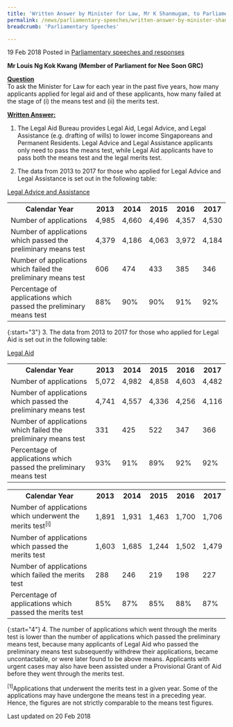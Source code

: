 ```yaml
---
title: 'Written Answer by Minister for Law, Mr K Shanmugam, to Parliamentary Question on Legal Aid Means and Merit Tests'
permalink: /news/parliamentary-speeches/written-answer-by-minister-shanmugam-parliamentary-question-legal-aid-means-merit-tests/
breadcrumb: 'Parliamentary Speeches'

---
```



19 Feb 2018 Posted in [Parliamentary speeches and responses](/news/parliamentary-speeches)

**Mr Louis Ng Kok Kwang (Member of Parliament for Nee Soon GRC)**

**<u>Question</u>**  
To ask the Minister for Law for each year in the past five years, how many applicants applied for legal aid and of these applicants, how many failed at the stage of (i) the means test and (ii) the merits test.


**<u>Written Answer:</u>**


1. The Legal Aid Bureau provides Legal Aid, Legal Advice, and Legal Assistance (e.g. drafting of wills) to lower income Singaporeans and Permanent Residents. Legal Advice and Legal Assistance applicants only need to pass the means test, while Legal Aid applicants have to pass both the means test and the legal merits test.

 

2. The data from 2013 to 2017 for those who applied for Legal Advice and Legal Assistance is set out in the following table:

<u>Legal Advice and Assistance</u>



<table class="table-h">
 <tr>
 <th>Calendar Year</th>
 <th>2013</th>
 <th>2014</th>
 <th>2015</th>
 <th>2016</th>
 <th>2017</th>
 </tr>
 <tr>
 <td>Number of applications</td>
 <td>4,985</td>
 <td>4,660</td>
 <td>4,496</td>
 <td>4,357</td>
 <td>4,530</td>
 </tr>
 
 <tr>
 <td>Number of applications which passed the preliminary means test</td>
 <td>4,379</td>
 <td>4,186</td>
 <td>4,063</td>
 <td>3,972</td>
 <td>4,184</td>
 </tr>
 
 
 <tr>
 <td>Number of applications which failed the preliminary means test</td>
 <td>606</td>
 <td>474</td>
 <td>433</td>
 <td>385</td>
 <td>346</td>
 
 </tr>
 
 <tr>
 <td>Percentage of applications which passed the preliminary means test</td>
 <td>88%</td>
 <td>90%</td>
 <td>90%</td>
 <td>91%</td>
 <td>92%</td>
 </tr>
</table>

{:start="3"}
3. The data from 2013 to 2017 for those who applied for Legal Aid is set out in the following table:

<u>Legal Aid</u>

<table class="table-h">
<tr>
<th>Calendar Year</th>
<th>2013</th>
<th>2014</th>
<th>2015</th>
<th>2016</th>
<th>2017</th>
</tr>

<tr>
<td>Number of applications</td>
<td>5,072</td>
<td>4,982</td>
<td>4,858</td>
<td>4,603</td>
<td>4,482</td>
</tr>

<tr>
<td>Number of applications which passed the preliminary means test</td>
<td>4,741</td>
<td>4,557</td>
<td>4,336</td>
<td>4,256</td>
<td>4,116</td>
</tr>

<tr>
<td>Number of applications which failed the preliminary means test</td>
<td>
331</td>
<td>425</td>
<td>522</td>
<td>347</td>
<td>366</td>

</tr>

<tr>
<td>Percentage of applications which passed the preliminary means test</td>
<td>93%</td>
<td>91%</td>
<td>89%</td>
<td>92%</td>
<td>92%</td>
</tr>
</table>

<table class="table-h">
<tr>
<th>Calendar Year</th>
<th>2013</th>
<th>2014</th>
<th>	
2015</th>
<th>2016</th>
<th>2017</th>
</tr>

<tr>
<td>Number of applications which underwent the merits test<sup>[i]</sup></td>
<td>1,891</td>
<td>1,931</td>
<td>	
1,463</td>
<td>1,700</td>
<td>1,706</td>
</tr>

<tr>
<td>Number of applications which passed the merits test</td>
<td>1,603</td>
<td>1,685</td>
<td>	
1,244</td>
<td>1,502</td>
<td>1,479</td>
</tr>

<tr>
<td>Number of applications which failed the merits test</td>
<td>288</td>
<td>246</td>
<td>219</td>
<td>198</td>
<td>227</td>
</tr>

<tr>
<td>Percentage of applications which passed the merits test</td>
<td>85%</td>
<td>	
87%</td>
<td>85%</td>
<td>88%</td>
<td>87%</td>
</tr>
</table>

{:start="4"}
4. The number of applications which went through the merits test is lower than the number of applications which passed the preliminary means test, because many applicants of Legal Aid who passed the preliminary means test subsequently withdrew their applications, became uncontactable, or were later found to be above means. Applicants with urgent cases may also have been assisted under a Provisional Grant of Aid before they went through the merits test.



<sup>[1]</sup>Applications that underwent the merits test in a given year. Some of the applications may have undergone the means test in a preceding year. Hence, the figures are not strictly comparable to the means test figures.


<p class="right-side-updated">Last updated on 20 Feb 2018</p>


